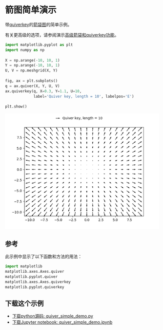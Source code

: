 # 箭图简单演示

带[quiverkey](https://matplotlib.org/api/_as_gen/matplotlib.axes.Axes.quiver.html#matplotlib.axes.Axes.quiver)的[箭袋图](https://matplotlib.org/api/_as_gen/matplotlib.axes.Axes.quiver.html#matplotlib.axes.Axes.quiver)的简单示例。

有关更高级的选项，请参阅演示[高级箭袋和quiverkey功能](https://matplotlib.org/gallery/images_contours_and_fields/quiver_demo.html)。

```python
import matplotlib.pyplot as plt
import numpy as np

X = np.arange(-10, 10, 1)
Y = np.arange(-10, 10, 1)
U, V = np.meshgrid(X, Y)

fig, ax = plt.subplots()
q = ax.quiver(X, Y, U, V)
ax.quiverkey(q, X=0.3, Y=1.1, U=10,
             label='Quiver key, length = 10', labelpos='E')

plt.show()
```

![箭图简单演示](/static/images/gallery/sphx_glr_quiver_simple_demo_001.png)

## 参考

此示例中显示了以下函数和方法的用法：

```python
import matplotlib
matplotlib.axes.Axes.quiver
matplotlib.pyplot.quiver
matplotlib.axes.Axes.quiverkey
matplotlib.pyplot.quiverkey
```

## 下载这个示例

- [下载python源码: quiver_simple_demo.py](https://matplotlib.org/_downloads/quiver_simple_demo.py)
- [下载Jupyter notebook: quiver_simple_demo.ipynb](https://matplotlib.org/_downloads/quiver_simple_demo.ipynb)